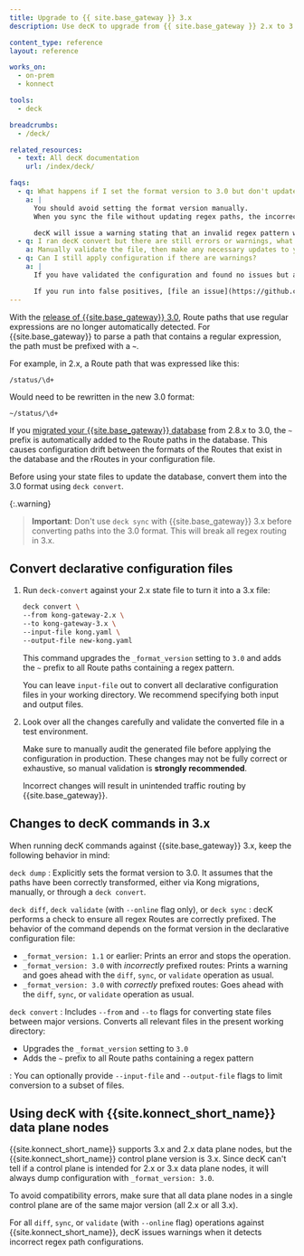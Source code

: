 ```yaml
---
title: Upgrade to {{ site.base_gateway }} 3.x
description: Use decK to upgrade from {{ site.base_gateway }} 2.x to 3.x

content_type: reference
layout: reference

works_on:
  - on-prem
  - konnect

tools:
  - deck

breadcrumbs:
  - /deck/

related_resources:
  - text: All decK documentation
    url: /index/deck/

faqs:
  - q: What happens if I set the format version to 3.0 but don't update regex paths?
    a: |
      You should avoid setting the format version manually.
      When you sync the file without updating regex paths, the incorrect values will be pushed to the database and {{site.base_gateway}} will Route traffic incorrectly.

      decK will issue a warning stating that an invalid regex pattern was detected and that it must be updated with a `~` to distinguish it from a standard prefix match.
  - q: I ran decK convert but there are still errors or warnings, what do I do?
    a: Manually validate the file, then make any necessary updates to your state file.
  - q: Can I still apply configuration if there are warnings?
    a: |
      If you have validated the configuration and found no issues but are still getting a warning, the warning may be a false positive.  You can still apply the configuration, but do so at your own risk.

      If you run into false positives, [file an issue](https://github.com/Kong/deck/issues) to let us know.
---
```


With the [release of {{site.base_gateway}} 3.0](/gateway/changelog/), Route paths that use regular expressions are no longer automatically detected.
For {{site.base_gateway}} to parse a path that contains a regular expression, the path must be prefixed with a **`~`**.

For example, in 2.x, a Route path that was expressed like this:

```
/status/\d+
```

Would need to be rewritten in the new 3.0 format:

```
~/status/\d+
```

If you [migrated your {{site.base_gateway}} database](/gateway/upgrade/) from 2.8.x to 3.0, the `~` prefix is automatically added to the Route paths in the database.
This causes configuration drift between the formats of the Routes that exist in the database and the rRoutes in your configuration file.

Before using your state files to update the database, convert them into the 3.0 format using `deck convert`.

{:.warning}
> **Important**: Don't use `deck sync` with {{site.base_gateway}} 3.x before converting paths into the 3.0 format.
> This will break all regex routing in 3.x.

## Convert declarative configuration files

1. Run `deck-convert` against your 2.x state file to turn it into a 3.x file:

   ```sh
   deck convert \
   --from kong-gateway-2.x \
   --to kong-gateway-3.x \
   --input-file kong.yaml \
   --output-file new-kong.yaml
   ```

   This command upgrades the `_format_version` setting to `3.0` and adds the `~` prefix to all Route paths containing a regex pattern.

   You can leave `input-file` out to convert all declarative configuration files in your working directory.
   We recommend specifying both input and output files.

2. Look over all the changes carefully and validate the converted file in a test environment.

   Make sure to manually audit the generated file before applying the configuration in production.
   These changes may not be fully correct or exhaustive, so manual validation is **strongly recommended**.

   Incorrect changes will result in unintended traffic routing by {{site.base_gateway}}.

## Changes to decK commands in 3.x

When running decK commands against {{site.base_gateway}} 3.x, keep the following behavior in mind:

`deck dump`
: Explicitly sets the format version to 3.0.
It assumes that the paths have been correctly transformed, either via Kong migrations, manually, or through a `deck convert`.

`deck diff`, `deck validate` (with `--online` flag only), or `deck sync`
: decK performs a check to ensure all regex Routes are correctly prefixed.
The behavior of the command depends on the format version in the declarative configuration file:

- `_format_version: 1.1` or earlier: Prints an error and stops the operation.
- `_format_version: 3.0` with _incorrectly_ prefixed routes: Prints a warning and goes ahead with the `diff`, `sync`, or `validate` operation as usual.
- `_format_version: 3.0` with _correctly_ prefixed routes: Goes ahead with the `diff`, `sync`, or `validate` operation as usual.

`deck convert`
: Includes `--from` and `--to` flags for converting state files between major versions.
Converts all relevant files in the present working directory:

- Upgrades the `_format_version` setting to `3.0`
- Adds the `~` prefix to all Route paths containing a regex pattern

: You can optionally provide `--input-file` and `--output-file` flags to limit conversion to
a subset of files.

## Using decK with {{site.konnect_short_name}} data plane nodes

{{site.konnect_short_name}} supports 3.x and 2.x data plane nodes, but the {{site.konnect_short_name}} control plane version is 3.x.
Since decK can't tell if a control plane is intended for 2.x or 3.x data plane nodes, it will always dump configuration with `_format_version: 3.0`.

To avoid compatibility errors, make sure that all data plane nodes in a single control plane are of the same major version (all 2.x or all 3.x).

For all `diff`, `sync`, or `validate` (with `--online` flag) operations against {{site.konnect_short_name}}, decK issues warnings when it detects incorrect regex path configurations.
